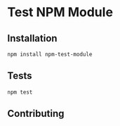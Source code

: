 Test NPM Module
=========



## Installation

  `npm install npm-test-module`


## Tests

  `npm test`

## Contributing

